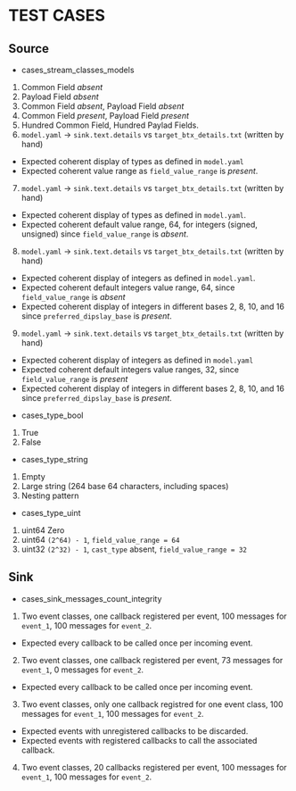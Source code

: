 # TEST CASES

## Source 

* cases_stream_classes_models
1. Common Field *absent*
2. Payload Field *absent*
3. Common Field *absent*, Payload Field *absent*
4. Common Field *present*, Payload Field *present*
5. Hundred Common Field, Hundred Paylad Fields.
6. `model.yaml` -> `sink.text.details` vs `target_btx_details.txt` (written by hand) 
- Expected coherent display of types as defined in `model.yaml` 
- Expected coherent value range as `field_value_range` is *present*. 
7. `model.yaml` -> `sink.text.details` vs `target_btx_details.txt` (written by hand)
- Expected coherent display of types as defined in `model.yaml`.
- Expected coherent default value range, 64, for integers (signed, unsigned) since `field_value_range` is *absent*.
8. `model.yaml` -> `sink.text.details` vs `target_btx_details.txt` (written by hand)
- Expected coherent display of integers as defined in `model.yaml`. 
- Expected coherent default integers value range, 64, since `field_value_range` is *absent* 
- Expected coherent display of integers in different bases 2, 8, 10, and 16 since `preferred_dipslay_base` is *present*.
9. `model.yaml` -> `sink.text.details` vs `target_btx_details.txt` (written by hand)
- Expected coherent display of integers as defined in `model.yaml`
- Expected coherent default integers value ranges, 32, since `field_value_range` is *present* 
- Expected coherent display of integers in different bases 2, 8, 10, and 16 since `preferred_dipslay_base` is *present*.

* cases_type_bool
1. True
2. False

* cases_type_string

1. Empty
2. Large string (264 base 64 characters, including spaces)
3. Nesting pattern

* cases_type_uint

1. uint64 Zero
2. uint64 `(2^64) - 1`, `field_value_range = 64`
3. uint32 `(2^32) - 1`, `cast_type` absent, `field_value_range = 32`

## Sink

* cases_sink_messages_count_integrity

1. Two event classes, one callback registered per event, 100 messages for `event_1`, 100 messages for `event_2`.
- Expected every callback to be called once per incoming event.
2. Two event classes, one callback registered per event, 73 messages for `event_1`, 0 messages for `event_2`.
- Expected every callback to be called once per incoming event.
3. Two event classes, only one callback registred for one event class, 100 messages for `event_1`, 100 messages for `event_2`.
- Expected events with unregistered callbacks to be discarded.
- Expected events with registered callbacks to call the associated callback.
4. Two event classes, 20 callbacks registered per event, 100 messages for `event_1`, 100 messages for `event_2`.
